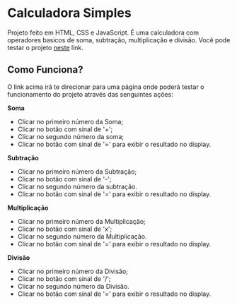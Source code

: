 # **Calculadora Simples**  
Projeto feito em HTML, CSS e JavaScript. É uma calculadora com operadores basicos de soma, subtração, multiplicação e divisão. Você pode testar o projeto [neste]() link.

## **Como Funciona?**

O link acima irá te direcionar para uma página onde poderá testar o funcionamento do projeto através das senguintes ações:

**Soma**
- Clicar no primeiro número da Soma;
- Clicar no botão com sinal de '+';
- Clicar no segundo número da soma;
- Clicar no botão com sinal de '=' para exibir o resultado no display.

**Subtração**
- Clicar no primeiro número da Subtração;
- Clicar no botão com sinal de '-';
- Clicar no segundo número da subtração.
- Clicar no botão com sinal de '=' para exibir o resultado no display.

**Multiplicação**
- Clicar no primeiro número da Multiplicação;
- Clicar no botão com sinal de 'x';
- Clicar no segundo número da Multiplicação.
- Clicar no botão com sinal de '=' para exibir o resultado no display.

**Divisão**
- Clicar no primeiro número da Divisão;
- Clicar no botão com sinal de '/';
- Clicar no segundo número da Divisão.
- Clicar no botão com sinal de '=' para exibir o resultado no display.
